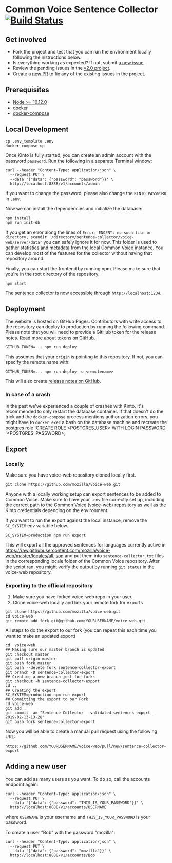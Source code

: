 # Common Voice Sentence Collector [![Build Status](https://travis-ci.com/Common-Voice/sentence-collector.svg?branch=master)](https://travis-ci.com/Common-Voice/sentence-collector)

## Get involved

- Fork the project and test that you can run the environment locally following the instructions below.
- Is everything working as expected? If not, submit [a new issue](https://github.com/Common-Voice/sentence-collector/issues/new).
- Review the pending issues in the [v2.0 project](https://github.com/Common-Voice/sentence-collector/projects/2).
- Create a [new PR](https://github.com/Common-Voice/sentence-collector/compare) to fix any of the existing issues in the project.

## Prerequisites

 * [Node >= 10.12.0](https://nodejs.org/en/)
 * [docker](https://docs.docker.com/install/)
 * [docker-compose](https://docs.docker.com/compose/install/)

## Local Development

```
cp .env_template .env
docker-compose up
```

Once Kinto is fully started, you can create an admin account with the password `password`. Run the following in a separate Terminal window:

```
curl --header "Content-Type: application/json" \
  --request PUT \
  --data '{"data": {"password": "password"}}' \
  http://localhost:8888/v1/accounts/admin
```

If you want to change the password, please also change the `KINTO_PASSWORD` in `.env`.

Now we can install the dependencies and initialize the database:

```
npm install
npm run init-db
```

If you get an error along the lines of `Error: ENOENT: no such file or directory, scandir '/directory/sentence-collector/voice-web/server/data'` you can safely ignore it for now. This folder is used to gather statistics and metadata from the local Common Voice instance. You can develop most of the features for the collector without having that repository around.

Finally, you can start the frontend by running npm. Please make sure that you're in the root directory of the repository.

```
npm start
```

The sentence collector is now accessible through `http://localhost:1234`.

## Deployment

The website is hosted on GitHub Pages. Contributors with write access to the repository can deploy to production by running the following command. Please note that you will need to provide a GitHub token for the release notes. [Read more about tokens on GitHub.](https://help.github.com/articles/creating-a-personal-access-token-for-the-command-line/)

```
GITHUB_TOKEN=... npm run deploy
```

This assumes that your `origin` is pointing to this repository. If not, you can specify the remote name with:

```
GITHUB_TOKEN=... npm run deploy -o <remotename>
```

This will also create [release notes on GitHub](https://github.com/Common-Voice/sentence-collector/releases).

### In case of a crash

In the past we've experienced a couple of crashes with Kinto. It's recommended to only restart the database container. If that doesn't do the trick and the `docker-compose` process mentions authorization errors, you might have to `docker exec` a bash on the database machine and recreate the postgres role `CREATE ROLE <POSTGRES_USER> WITH LOGIN PASSWORD '<POSTGRES_PASSWORD>;

## Export

### Locally

Make sure you have voice-web repository cloned locally first.

``git clone https://github.com/mozilla/voice-web.git``

Anyone with a locally working setup can export sentences to be added to Common Voice. Make sure to have your `.env` file correctly set up, including the correct path to the Common Voice (voice-web) repository as well as the Kinto credentials depending on the environment.

If you want to run the export against the local instance, remove the `SC_SYSTEM` env variable below.

```
SC_SYSTEM=production npm run export
```

This will export all the approved sentences for languages currently active in https://raw.githubusercontent.com/mozilla/voice-web/master/locales/all.json and put them into `sentence-collector.txt` files in the corresponding locale folder of the Common Voice repository. After the script ran, you might verify the output by running `git status` in the voice-web repository.

### Exporting to the official repository

1. Make sure you have forked voice-web repo in your user.
2. Clone voice-web locally and link your remote fork for exports

```
git clone https://github.com/mozilla/voice-web.git
cd voice-web
git remote add fork git@github.com:YOURUSERNAME/voice-web.git
```

All steps to do the export to our fork (you can repeat this each time you want to make an updated export)

```
cd  voice-web
## Making sure our master branch is updated
git checkout master
git pull origin master
git push fork master
git push --delete fork sentence-collector-export
git branch -D sentence-collector-export
## Creating a new branch just for forks
git checkout -b sentence-collector-export
cd ..
## Creating the export
SC_SYSTEM=production npm run export
## Committing the export to our Fork
cd voice-web
git add .
git commit -am "Sentence Collector - validated sentences export - 2019-02-13-13-28"
git push fork sentence-collector-export
```

Now you will be able to create a manual pull request using the following URL:

``https://github.com/YOURUSERNAME/voice-web/pull/new/sentence-collector-export``

## Adding a new user

You can add as many users as you want. To do so, call the accounts endpoint again:

```
curl --header "Content-Type: application/json" \
  --request PUT \
  --data '{"data": {"password": "THIS_IS_YOUR_PASSWORD"}}' \
  http://localhost:8888/v1/accounts/USERNAME
```

where `USERNAME` is your username and `THIS_IS_YOUR_PASSWORD` is your password.

To create a user "Bob" with the password "mozilla":

```
curl --header "Content-Type: application/json" \
  --request PUT \
  --data '{"data": {"password": "mozilla"}}' \
  http://localhost:8888/v1/accounts/Bob
```
